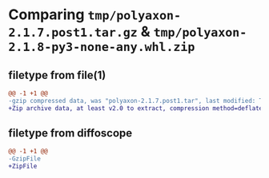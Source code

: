 # Comparing `tmp/polyaxon-2.1.7.post1.tar.gz` & `tmp/polyaxon-2.1.8-py3-none-any.whl.zip`

## filetype from file(1)

```diff
@@ -1 +1 @@
-gzip compressed data, was "polyaxon-2.1.7.post1.tar", last modified: Thu Apr 18 09:41:26 2024, max compression
+Zip archive data, at least v2.0 to extract, compression method=deflate
```

## filetype from diffoscope

```diff
@@ -1 +1 @@
-GzipFile
+ZipFile
```

